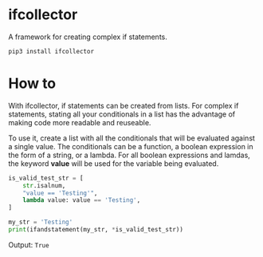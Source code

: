 # ifcollector
A framework for creating complex if statements.

```python
pip3 install ifcollector
```

# How to

With ifcollector, if statements can be created from lists. For complex if statements,
stating all your conditionals in a list has the advantage of making code more
readable and reuseable.

To use it, create a list with all the conditionals that will be evaluated against a single value.
The conditionals can be a function, a boolean expression in the form of a string, or a lambda.
For all boolean expressions and lamdas, the keyword __value__ will be used for the variable being
evaluated.

```python
is_valid_test_str = [
    str.isalnum,
    "value == 'Testing'",
    lambda value: value == 'Testing',
]

my_str = 'Testing'
print(ifandstatement(my_str, *is_valid_test_str))
```
Output:
```True```